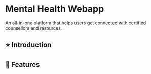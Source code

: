 # Mental Health Webapp

An all-in-one platform that helps users get connected with certified counsellors and resources.

## :star: Introduction

## :pushpin: Features 
